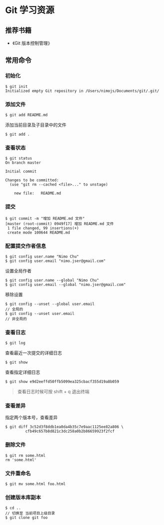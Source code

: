 # Git 学习资源

## 推荐书籍
- 《Git 版本控制管理》

## 常用命令

### 初始化
```
$ git init
Initialized empty Git repository in /Users/nimojs/Documents/git/.git/
```

### 添加文件
```
$ git add README.md
```
添加当前目录及子目录中的文件
```
$ git add .
```
### 查看状态
```
$ git status
On branch master

Initial commit

Changes to be committed:
  (use "git rm --cached <file>..." to unstage)

    new file:   README.md
```

### 提交
```
$ git commit -m "增加 README.md 文件"
[master (root-commit) 0949f17] 增加 README.md 文件
 1 file changed, 99 insertions(+)
 create mode 100644 README.md
```

### 配置提交作者信息

```
$ git config user.name "Nimo Chu"
$ git config user.email "nimo.jser@gmail.com"
```
设置全局作者
```
$ git config user.name --global "Nimo Chu"
$ git config user.email --global "nimo.jser@gmail.com"
```
移除设置
```
$ git config --unset --global user.email
// 全局的
$ git config --unset user.email
// 非全局的
```
### 查看日志

```
$ git log 
```
查看最近一次提交的详细日志
```
$ git show
```
查看指定详细日志
```
$ git show e9d2eeffd50ffb5099ea325cbacf355d19a8b059
```
> 查看日志时候可按 shift + q 退出终端

### 查看差异
指定两个版本号，查看差异
```
$ git diff 3c52d3f8ddb1ea0da4b35c7e9aac1125ee82a806 \
         cfb49c657b8d821c3dc258a0b2b86659923f2fcf
```

### 删除文件

```
$ git rm some.html
rm 'some.html'
```
### 文件重命名

```
$ git mv some.html foo.html
```

### 创建版本库副本
```
$ cd ..
// 切换至 当前项目上级目录
$ git clone git foo
```
